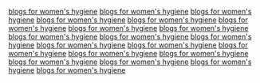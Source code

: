 <a href="https://maps.google.gg/url?q=https://sauvewomen.com/">blogs for women's hygiene</a>
<a href="https://images.google.bt/url?q=https://sauvewomen.com/">blogs for women's hygiene</a>
<a href="https://maps.google.bt/url?q=https://sauvewomen.com/">blogs for women's hygiene</a>
<a href="https://www.google.vg/url?q=https://sauvewomen.com/">blogs for women's hygiene</a>
<a href="https://www.google.mv/url?q=https://sauvewomen.com/">blogs for women's hygiene</a>
<a href="https://images.google.co.ao/url?q=https://sauvewomen.com/">blogs for women's hygiene</a>
<a href="https://maps.google.co.ao/url?q=https://sauvewomen.com/">blogs for women's hygiene</a>
<a href="https://images.google.cg/url?q=https://sauvewomen.com/">blogs for women's hygiene</a>
<a href="https://maps.google.cg/url?q=https://sauvewomen.com/">blogs for women's hygiene</a>
<a href="https://www.google.tm/url?q=https://sauvewomen.com/">blogs for women's hygiene</a>
<a href="https://maps.google.com.lb/url?q=https://sauvewomen.com">blogs for women's hygiene</a>
<a href="https://www.google.co.zm/url?q=https://sauvewomen.com/">blogs for women's hygiene</a>
<a href="https://maps.google.co.mz/url?q=https://sauvewomen.com/">blogs for women's hygiene</a>
<a href="https://www.google.la/url?q=https://sauvewomen.com/">blogs for women's hygiene</a>
<a href="https://images.google.is/url?q=https://sauvewomen.com">blogs for women's hygiene</a>
<a href="https://maps.google.is/url?q=https://sauvewomen.com">blogs for women's hygiene</a>
<a href="https://www.google.im/url?q=https://sauvewomen.com/">blogs for women's hygiene</a>
<a href="https://www.google.gm/url?q=https://sauvewomen.com/">blogs for women's hygiene</a>
<a href="https://images.google.com.lb/url?q=https://sauvewomen.com/">blogs for women's hygiene</a>
<a href="https://images.google.is/url?q=https://sauvewomen.com/">blogs for women's hygiene</a>
